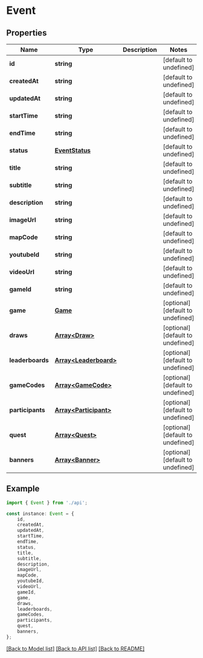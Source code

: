 # Event


## Properties

Name | Type | Description | Notes
------------ | ------------- | ------------- | -------------
**id** | **string** |  | [default to undefined]
**createdAt** | **string** |  | [default to undefined]
**updatedAt** | **string** |  | [default to undefined]
**startTime** | **string** |  | [default to undefined]
**endTime** | **string** |  | [default to undefined]
**status** | [**EventStatus**](EventStatus.md) |  | [default to undefined]
**title** | **string** |  | [default to undefined]
**subtitle** | **string** |  | [default to undefined]
**description** | **string** |  | [default to undefined]
**imageUrl** | **string** |  | [default to undefined]
**mapCode** | **string** |  | [default to undefined]
**youtubeId** | **string** |  | [default to undefined]
**videoUrl** | **string** |  | [default to undefined]
**gameId** | **string** |  | [default to undefined]
**game** | [**Game**](Game.md) |  | [optional] [default to undefined]
**draws** | [**Array&lt;Draw&gt;**](Draw.md) |  | [optional] [default to undefined]
**leaderboards** | [**Array&lt;Leaderboard&gt;**](Leaderboard.md) |  | [optional] [default to undefined]
**gameCodes** | [**Array&lt;GameCode&gt;**](GameCode.md) |  | [optional] [default to undefined]
**participants** | [**Array&lt;Participant&gt;**](Participant.md) |  | [optional] [default to undefined]
**quest** | [**Array&lt;Quest&gt;**](Quest.md) |  | [optional] [default to undefined]
**banners** | [**Array&lt;Banner&gt;**](Banner.md) |  | [optional] [default to undefined]

## Example

```typescript
import { Event } from './api';

const instance: Event = {
    id,
    createdAt,
    updatedAt,
    startTime,
    endTime,
    status,
    title,
    subtitle,
    description,
    imageUrl,
    mapCode,
    youtubeId,
    videoUrl,
    gameId,
    game,
    draws,
    leaderboards,
    gameCodes,
    participants,
    quest,
    banners,
};
```

[[Back to Model list]](../README.md#documentation-for-models) [[Back to API list]](../README.md#documentation-for-api-endpoints) [[Back to README]](../README.md)
